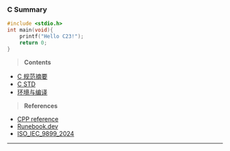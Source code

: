 ### C Summary

```c
#include <stdio.h>
int main(void){
	printf("Hello C23!");
	return 0;
}
```
> **Contents**

- [C 规范摘要](./01_C%20规范摘要.md)
- [C STD](./02_C%20STD.md)
- [环境与编译](./03_C%20环境与编译.md)

> **References**

- [CPP reference](https://zh.cppreference.com/)
- [Runebook.dev](https://runebook.dev/en/docs/c/-index-)
- [ISO_IEC_9899_2024](./C%20STD/BS_ISO_IEC_9899_2024.pdf)

---